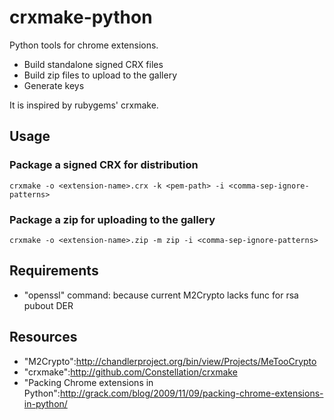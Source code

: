 # crxmake-python

Python tools for chrome extensions.

* Build standalone signed CRX files
* Build zip files to upload to the gallery
* Generate keys

It is inspired by rubygems' crxmake.

## Usage
    
### Package a signed CRX for distribution

    crxmake -o <extension-name>.crx -k <pem-path> -i <comma-sep-ignore-patterns>

### Package a zip for uploading to the gallery

    crxmake -o <extension-name>.zip -m zip -i <comma-sep-ignore-patterns>

## Requirements

* "openssl" command: because current M2Crypto lacks func for rsa pubout DER

## Resources

* "M2Crypto":http://chandlerproject.org/bin/view/Projects/MeTooCrypto
* "crxmake":http://github.com/Constellation/crxmake
* "Packing Chrome extensions in Python":http://grack.com/blog/2009/11/09/packing-chrome-extensions-in-python/